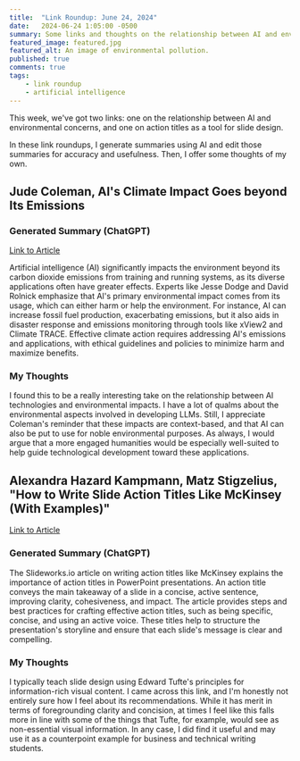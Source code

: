```yaml
---
title:  "Link Roundup: June 24, 2024"
date:   2024-06-24 1:05:00 -0500
summary: Some links and thoughts on the relationship between AI and environmental concerns and on action titles as a tool for slide design.
featured_image: featured.jpg
featured_alt: An image of environmental pollution.
published: true
comments: true
tags:
    - link roundup
    - artificial intelligence
---
```



This week, we've got two links: one on the relationship between AI and
environmental concerns, and one on action titles as a tool for slide
design.

In these link roundups, I generate summaries using AI and edit those
summaries for accuracy and usefulness. Then, I offer some thoughts of my
own.

## Jude Coleman, AI's Climate Impact Goes beyond Its Emissions

### Generated Summary (ChatGPT)

[Link to
Article](https://www.scientificamerican.com/article/ais-climate-impact-goes-beyond-its-emissions/)

Artificial intelligence (AI) significantly impacts the environment
beyond its carbon dioxide emissions from training and running systems,
as its diverse applications often have greater effects. Experts like
Jesse Dodge and David Rolnick emphasize that AI's primary environmental
impact comes from its usage, which can either harm or help the
environment. For instance, AI can increase fossil fuel production,
exacerbating emissions, but it also aids in disaster response and
emissions monitoring through tools like xView2 and Climate TRACE.
Effective climate action requires addressing AI\'s emissions and
applications, with ethical guidelines and policies to minimize harm and
maximize benefits.

### My Thoughts

I found this to be a really interesting take on the relationship between
AI technologies and environmental impacts. I have a lot of qualms about
the environmental aspects involved in developing LLMs. Still, I appreciate
Coleman's reminder that these impacts are context-based, and that AI can
also be put to use for noble environmental purposes. As always, I would
argue that a more engaged humanities would be especially
well-suited to help guide technological development toward these
applications.

## Alexandra Hazard Kampmann, Matz Stigzelius, "How to Write Slide Action Titles Like McKinsey (With Examples)"

[Link to
Article](https://slideworks.io/resources/how-to-write-action-titles-like-mckinsey)

### Generated Summary (ChatGPT)

The Slideworks.io article on writing action titles like McKinsey
explains the importance of action titles in PowerPoint presentations. An
action title conveys the main takeaway of a slide in a concise, active
sentence, improving clarity, cohesiveness, and impact. The article
provides steps and best practices for crafting effective action titles,
such as being specific, concise, and using an active voice. These titles
help to structure the presentation\'s storyline and ensure that each
slide\'s message is clear and compelling.

### My Thoughts

I typically teach slide design using Edward Tufte's principles for
information-rich visual content. I came across this link, and I'm
honestly not entirely sure how I feel about its recommendations. While
it has merit in terms of foregrounding clarity and concision, at times I
feel like this falls more in line with some of the things that Tufte,
for example, would see as non-essential visual information. In any case,
I did find it useful and may use it as a counterpoint example for
business and technical writing students.
